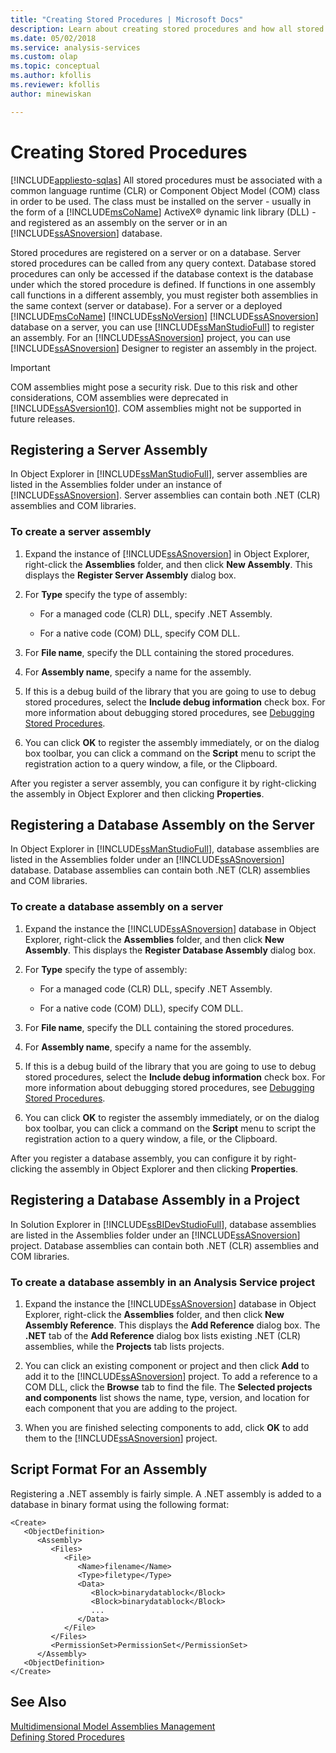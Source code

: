 ```yaml
---
title: "Creating Stored Procedures | Microsoft Docs"
description: Learn about creating stored procedures and how all stored procedures must be associated with a CLR or COM class in order to be used.
ms.date: 05/02/2018
ms.service: analysis-services
ms.custom: olap
ms.topic: conceptual
ms.author: kfollis
ms.reviewer: kfollis
author: minewiskan

---
```

# Creating Stored Procedures
[!INCLUDE[appliesto-sqlas](../includes/appliesto-sqlas.md)]
  All stored procedures must be associated with a common language runtime (CLR) or Component Object Model (COM) class in order to be used. The class must be installed on the server - usually in the form of a [!INCLUDE[msCoName](../includes/msconame-md.md)] ActiveX® dynamic link library (DLL) - and registered as an assembly on the server or in an [!INCLUDE[ssASnoversion](../includes/ssasnoversion-md.md)] database.  
  
 Stored procedures are registered on a server or on a database. Server stored procedures can be called from any query context. Database stored procedures can only be accessed if the database context is the database under which the stored procedure is defined. If functions in one assembly call functions in a different assembly, you must register both assemblies in the same context (server or database). For a server or a deployed [!INCLUDE[msCoName](../includes/msconame-md.md)] [!INCLUDE[ssNoVersion](../includes/ssnoversion-md.md)] [!INCLUDE[ssASnoversion](../includes/ssasnoversion-md.md)] database on a server, you can use [!INCLUDE[ssManStudioFull](../includes/ssmanstudiofull-md.md)] to register an assembly. For an [!INCLUDE[ssASnoversion](../includes/ssasnoversion-md.md)] project, you can use [!INCLUDE[ssASnoversion](../includes/ssasnoversion-md.md)] Designer to register an assembly in the project.  
  
> [!IMPORTANT]  
>  COM assemblies might pose a security risk. Due to this risk and other considerations, COM assemblies were deprecated in [!INCLUDE[ssASversion10](../includes/ssasversion10-md.md)]. COM assemblies might not be supported in future releases.  
  
## Registering a Server Assembly  
 In Object Explorer in [!INCLUDE[ssManStudioFull](../includes/ssmanstudiofull-md.md)], server assemblies are listed in the Assemblies folder under an instance of [!INCLUDE[ssASnoversion](../includes/ssasnoversion-md.md)]. Server assemblies can contain both .NET (CLR) assemblies and COM libraries.  
  
### To create a server assembly  
  
1.  Expand the instance of [!INCLUDE[ssASnoversion](../includes/ssasnoversion-md.md)] in Object Explorer, right-click the **Assemblies** folder, and then click **New Assembly**. This displays the **Register Server Assembly** dialog box.  
  
2.  For **Type** specify the type of assembly:  
  
    -   For a managed code (CLR) DLL, specify .NET Assembly.  
  
    -   For a native code (COM) DLL, specify COM DLL.  
  
3.  For **File name**, specify the DLL containing the stored procedures.  
  
4.  For **Assembly name**, specify a name for the assembly.  
  
5.  If this is a debug build of the library that you are going to use to debug stored procedures, select the **Include debug information** check box. For more information about debugging stored procedures, see [Debugging Stored Procedures](../../analysis-services/multidimensional-models-extending-olap-stored-procedures/debugging-stored-procedures.md).  
  
6.  You can click **OK** to register the assembly immediately, or on the dialog box toolbar, you can click a command on the **Script** menu to script the registration action to a query window, a file, or the Clipboard.  
  
 After you register a server assembly, you can configure it by right-clicking the assembly in Object Explorer and then clicking **Properties**.  
  
## Registering a Database Assembly on the Server  
 In Object Explorer in [!INCLUDE[ssManStudioFull](../includes/ssmanstudiofull-md.md)], database assemblies are listed in the Assemblies folder under an [!INCLUDE[ssASnoversion](../includes/ssasnoversion-md.md)] database. Database assemblies can contain both .NET (CLR) assemblies and COM libraries.  
  
### To create a database assembly on a server  
  
1.  Expand the instance the [!INCLUDE[ssASnoversion](../includes/ssasnoversion-md.md)] database in Object Explorer, right-click the **Assemblies** folder, and then click **New Assembly**. This displays the **Register Database Assembly** dialog box.  
  
2.  For **Type** specify the type of assembly:  
  
    -   For a managed code (CLR) DLL, specify .NET Assembly.  
  
    -   For a native code (COM) DLL), specify COM DLL.  
  
3.  For **File name**, specify the DLL containing the stored procedures.  
  
4.  For **Assembly name**, specify a name for the assembly.  
  
5.  If this is a debug build of the library that you are going to use to debug stored procedures, select the **Include debug information** check box. For more information about debugging stored procedures, see [Debugging Stored Procedures](../../analysis-services/multidimensional-models-extending-olap-stored-procedures/debugging-stored-procedures.md).  
  
6.  You can click **OK** to register the assembly immediately, or on the dialog box toolbar, you can click a command on the **Script** menu to script the registration action to a query window, a file, or the Clipboard.  
  
 After you register a database assembly, you can configure it by right-clicking the assembly in Object Explorer and then clicking **Properties**.  
  
## Registering a Database Assembly in a Project  
 In Solution Explorer in [!INCLUDE[ssBIDevStudioFull](../includes/ssbidevstudiofull-md.md)], database assemblies are listed in the Assemblies folder under an [!INCLUDE[ssASnoversion](../includes/ssasnoversion-md.md)] project. Database assemblies can contain both .NET (CLR) assemblies and COM libraries.  
  
### To create a database assembly in an Analysis Service project  
  
1.  Expand the instance the [!INCLUDE[ssASnoversion](../includes/ssasnoversion-md.md)] database in Object Explorer, right-click the **Assemblies** folder, and then click **New Assembly Reference**. This displays the **Add Reference** dialog box. The **.NET** tab of the **Add Reference** dialog box lists existing .NET (CLR) assemblies, while the **Projects** tab lists projects.  
  
2.  You can click an existing component or project and then click **Add** to add it to the [!INCLUDE[ssASnoversion](../includes/ssasnoversion-md.md)] project. To add a reference to a COM DLL, click the **Browse** tab to find the file. The **Selected projects and components** list shows the name, type, version, and location for each component that you are adding to the project.  
  
3.  When you are finished selecting components to add, click **OK** to add them to the [!INCLUDE[ssASnoversion](../includes/ssasnoversion-md.md)] project.  
  
## Script Format For an Assembly  
 Registering a .NET assembly is fairly simple. A .NET assembly is added to a database in binary format using the following format:  
  
```  
<Create>  
   <ObjectDefinition>  
      <Assembly>  
         <Files>  
            <File>  
               <Name>filename</Name>  
               <Type>filetype</Type>  
               <Data>  
                  <Block>binarydatablock</Block>  
                  <Block>binarydatablock</Block>  
                  ...  
               </Data>  
            </File>  
         </Files>  
         <PermissionSet>PermissionSet</PermissionSet>  
      </Assembly>  
   <ObjectDefinition>  
</Create>  
```  
  
## See Also  
 [Multidimensional Model Assemblies Management](../../analysis-services/multidimensional-models/multidimensional-model-assemblies-management.md)   
 [Defining Stored Procedures](../../analysis-services/multidimensional-models-extending-olap-stored-procedures/defining-stored-procedures.md)  
  
  
